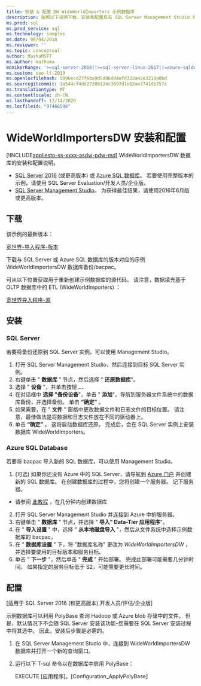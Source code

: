 ```yaml
---
title: 安装 & 配置 DW WideWorldImporters 示例数据库
description: 按照以下说明下载、安装和配置具有 SQL Server Management Studio 的 WideWorldImportersDW 示例数据库。
ms.prod: sql
ms.prod_service: sql
ms.technology: samples
ms.date: 08/04/2018
ms.reviewer: ''
ms.topic: conceptual
author: MashaMSFT
ms.author: mathoma
monikerRange: '>=sql-server-2016||>=sql-server-linux-2017||=azure-sqldw-latest||>=aps-pdw-2016||=azuresqldb-mi-current'
ms.custom: seo-lt-2019
ms.openlocfilehash: 5096ecd27f6ba9d5d06dd4efd322a42e3218a0bd
ms.sourcegitcommit: 1a544cf4dd2720b124c3697d1e62ae7741db757c
ms.translationtype: MT
ms.contentlocale: zh-CN
ms.lasthandoff: 12/14/2020
ms.locfileid: "97466598"
---
```

# <a name="wideworldimportersdw-installation-and-configuration"></a>WideWorldImportersDW 安装和配置
[!INCLUDE[appliesto-ss-xxxx-asdw-pdw-md](../includes/appliesto-ss-xxxx-asdw-pdw-md.md)]
WideWorldImportersDW 数据库的安装和配置说明。

- [SQL Server 2016](https://www.microsoft.com/evalcenter/evaluate-sql-server-2016) (或更高版本) 或 [Azure SQL 数据库](https://azure.microsoft.com/services/sql-database/)。 若要使用完整版本的示例，请使用 SQL Server Evaluation/开发人员/企业版。
- [SQL Server Management Studio](../ssms/download-sql-server-management-studio-ssms.md)。 为获得最佳结果，请使用2016年6月版或更高版本。

## <a name="download"></a>下载

该示例的最新版本：

[宽世界-导入程序-版本](https://go.microsoft.com/fwlink/?LinkID=800630)

下载与 SQL Server 或 Azure SQL 数据库的版本对应的示例 WideWorldImportersDW 数据库备份/bacpac。

可从以下位置获取用于重新创建示例数据库的源代码。 请注意，数据填充基于 OLTP 数据库中的 ETL (WideWorldImporters) ：

[宽世界导入程序-源](https://github.com/Microsoft/sql-server-samples/tree/master/samples/databases/wide-world-importers/sample-scripts)

## <a name="install"></a>安装


### <a name="sql-server"></a>SQL Server

若要将备份还原到 SQL Server 实例，可以使用 Management Studio。

1. 打开 SQL Server Management Studio，然后连接到目标 SQL Server 实例。
2. 右键单击 " **数据库** " 节点，然后选择 " **还原数据库**"。
3. 选择 " **设备** "，并单击按钮 **...**
4. 在对话框中 **选择 "备份设备**"，单击 " **添加**"，导航到服务器文件系统中的数据库备份，并选择备份。 单击 **“确定”** 。
5. 如果需要，在 " **文件** " 窗格中更改数据文件和日志文件的目标位置。 请注意，最佳做法是将数据和日志文件放在不同的驱动器上。
6. 单击 **“确定”** 。 这将启动数据库还原。 完成后，会在 SQL Server 实例上安装数据库 WideWorldImporters。

### <a name="azure-sql-database"></a>Azure SQL Database

若要将 bacpac 导入新的 SQL 数据库，可以使用 Management Studio。

1.  (可选) 如果你还没有 Azure 中的 SQL Server，请导航到 [Azure 门户](https://portal.azure.com/) 并创建新的 SQL 数据库。 在创建数据库的过程中，您将创建一个服务器。 记下服务器。
   - 请参阅 [此教程](/azure/azure-sql/database/single-database-create-quickstart) ，在几分钟内创建数据库
2. 打开 SQL Server Management Studio 并连接到 Azure 中的服务器。
3. 右键单击 " **数据库** " 节点，并选择 " **导入" Data-Tier 应用程序**"。
4. 在 " **导入设置** " 中，选择 " **从本地磁盘导入** "，然后从文件系统中选择示例数据库的 bacpac。
5. 在 " **数据库设置** " 下，将 "数据库名称" 更改为 *WideWorldImportersDW* ，并选择要使用的目标版本和服务目标。
6. 单击 " **下一步** "，然后单击 " **完成** " 开始部署。 完成此部署可能需要几分钟时间。 如果指定的服务目标低于 S2，可能需要更长时间。

## <a name="configuration"></a>配置

[适用于 SQL Server 2016 (和更高版本) 开发人员/评估/企业版]

示例数据库可以利用 PolyBase 查询 Hadoop 或 Azure blob 存储中的文件。 但是，默认情况下不会随 SQL Server 安装该功能-您需要在 SQL Server 安装过程中将其选中。 因此，安装后步骤是必需的。

1. 在 SQL Server Management Studio 中，连接到 WideWorldImportersDW 数据库并打开一个新的查询窗口。
2. 运行以下 T-sql 命令以在数据库中启用 PolyBase：

   EXECUTE [应用程序]。[Configuration_ApplyPolyBase]